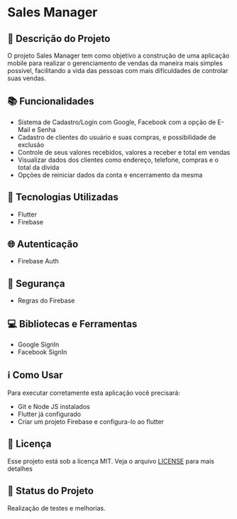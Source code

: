# Sales Manager

## :memo: Descrição do Projeto
<p>O projeto Sales Manager tem como objetivo a construção de uma aplicação mobile para realizar o gerenciamento de vendas da maneira mais simples possível, facilitando a vida das pessoas com mais difículdades de controlar suas vendas.</p>

## :books: Funcionalidades
* Sistema de Cadastro/Login com Google, Facebook com a opção de E-Mail e Senha
* Cadastro de clientes do usuário e suas compras, e possibilidade de exclusão
* Controle de seus valores recebidos, valores a receber e total em vendas
* Visualizar dados dos clientes como endereço, telefone, compras e o total da divida
* Opções de reiniciar dados da conta e encerramento da mesma

## :wrench: Tecnologias Utilizadas
* Flutter
* Firebase

## :globe_with_meridians: Autenticação
* Firebase Auth

## :closed_lock_with_key: Segurança
* Regras do Firebase

## :computer: Bibliotecas e Ferramentas
* Google SignIn
* Facebook SignIn

## :information_source: Como Usar

Para executar corretamente esta aplicação você precisará:
* Git e Node JS instalados
* Flutter já configurado
* Criar um projeto Firebase e configura-lo ao flutter

## :memo: Licença
Esse projeto está sob a licença MIT. Veja o arquivo [LICENSE](LICENSE) para mais detalhes

## :dart: Status do Projeto
Realização de testes e melhorias.

